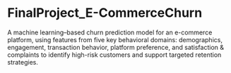 # FinalProject_E-CommerceChurn
A machine learning–based churn prediction model for an e-commerce platform, using features from five key behavioral domains: demographics, engagement, transaction behavior, platform preference, and satisfaction &amp; complaints to identify high-risk customers and support targeted retention strategies.
